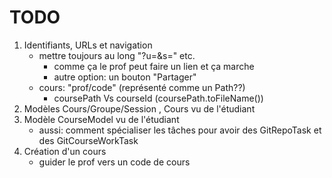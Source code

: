 # TODO

1. Identifiants, URLs et navigation
    * mettre toujours au long "?u=&s=" etc.
        * comme ça le prof peut faire un lien et ça marche
        * autre option: un bouton "Partager"
    * cours: "prof/code" (représenté comme un Path??)
        * coursePath Vs courseId (coursePath.toFileName())
2. Modèles Cours/Groupe/Session , Cours vu de l'étudiant
2. Modèle CourseModel vu de l'étudiant
    * aussi: comment spécialiser les tâches pour avoir des GitRepoTask et des GitCourseWorkTask
3. Création d'un cours
    * guider le prof vers un code de cours
